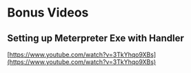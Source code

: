# Bonus Videos

## Setting up Meterpreter Exe with Handler

[https://www.youtube.com/watch?v=3TkYhqo9XBs](https://www.youtube.com/watch?v=3TkYhqo9XBs)
